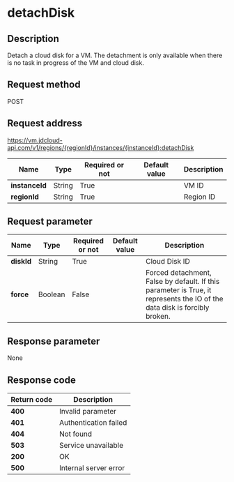 # detachDisk


## Description
Detach a cloud disk for a VM.
The detachment is only available when there is no task in progress of the VM  and cloud disk. <br>


## Request method
POST

## Request address
https://vm.jdcloud-api.com/v1/regions/{regionId}/instances/{instanceId}:detachDisk

|Name|Type|Required or not|Default value|Description|
|---|---|---|---|---|
|**instanceId**|String|True| |VM ID|
|**regionId**|String|True| |Region ID|

## Request parameter
|Name|Type|Required or not|Default value|Description|
|---|---|---|---|---|
|**diskId**|String|True| |Cloud Disk ID|
|**force**|Boolean|False| |Forced detachment, False by default. If this parameter is True, it represents the IO of the data disk is forcibly broken.|


## Response parameter
None


## Response code
|Return code|Description|
|---|---|
|**400**|Invalid parameter|
|**401**|Authentication failed|
|**404**|Not found|
|**503**|Service unavailable|
|**200**|OK|
|**500**|Internal server error|
